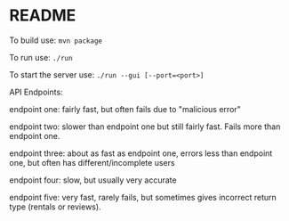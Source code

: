 # README
To build use:
`mvn package`

To run use:
`./run`

To start the server use:
`./run --gui [--port=<port>]`

API Endpoints:

  endpoint one: fairly fast, but often fails due to "malicious error"
  
  endpoint two: slower than endpoint one but still fairly fast. Fails more than endpoint one.
  
  endpoint three: about as fast as endpoint one, errors less than endpoint one, but often has different/incomplete users
  
  endpoint four: slow, but usually very accurate
  
  endpoint five: very fast, rarely fails, but sometimes gives incorrect return type (rentals or reviews).
